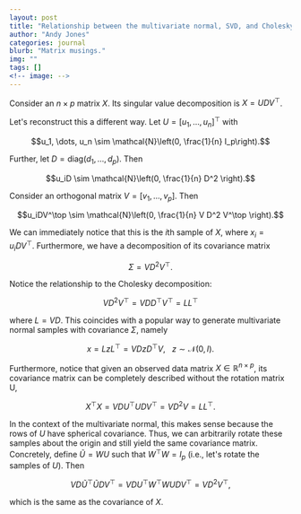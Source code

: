 ```yaml
---
layout: post
title: "Relationship between the multivariate normal, SVD, and Cholesky decomposition"
author: "Andy Jones"
categories: journal
blurb: "Matrix musings."
img: ""
tags: []
<!-- image: -->
---
```


Consider an $n\times p$ matrix $X$. Its singular value decomposition is $X = UDV^\top$.

Let's reconstruct this a different way. Let $U = [u_1, \dots, u_n]^\top$ with 

$$u_1, \dots, u_n \sim \mathcal{N}\left(0, \frac{1}{n} I_p\right).$$

Further, let $D = \text{diag}(d_1, \dots, d_p)$. Then

$$u_iD \sim \mathcal{N}\left(0, \frac{1}{n} D^2 \right).$$

Consider an orthogonal matrix $V = [v_1, \dots, v_p]$. Then

$$u_iDV^\top \sim \mathcal{N}\left(0, \frac{1}{n} V D^2 V^\top \right).$$

We can immediately notice that this is the $i$th sample of $X$, where $x_i = u_iDV^\top$. Furthermore, we have a decomposition of its covariance matrix

$$\Sigma =  V D^2 V^\top.$$

Notice the relationship to the Cholesky decomposition:

$$V D^2 V^\top = V D D^\top V^\top = LL^\top$$

where $L = VD$. This coincides with a popular way to generate multivariate normal samples with covariance $\Sigma$, namely

$$x = LzL^\top=VDzD^\top V, ~~~ z\sim \mathcal{N}(0, I).$$

Furthermore, notice that given an observed data matrix $X \in \mathbb{R}^{n \times p}$, its covariance matrix can be completely described without the rotation matrix U,

$$X^\top X = VDU^\top UDV^\top = VD^2V = LL^\top.$$

In the context of the multivariate normal, this makes sense because the rows of $U$ have spherical covariance. Thus, we can arbitrarily rotate these samples about the origin and still yield the same covariance matrix. Concretely, define $\widetilde{U} = WU$ such that $W^\top W = I_p$ (i.e., let's rotate the samples of $U$). Then

$$VD\widetilde{U}^\top \widetilde{U}DV^\top = VDU^\top W^\top WUDV^\top = VD^2V^\top,$$

which is the same as the covariance of $X$.
